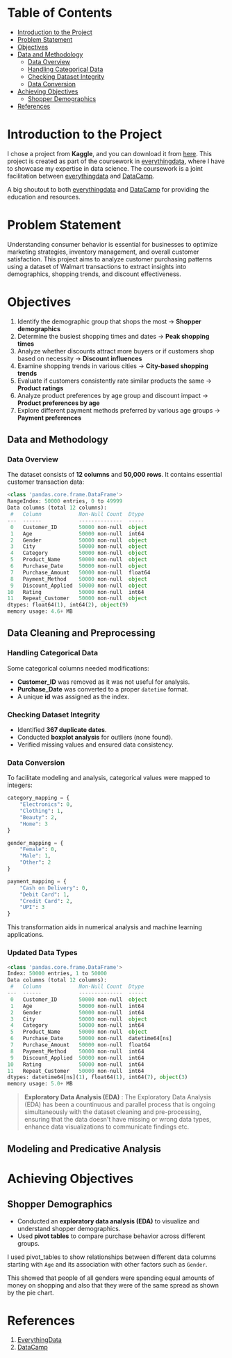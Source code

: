 # Table of Contents
- [Introduction to the Project](#introduction-to-the-project)
- [Problem Statement](#problem-statement)
- [Objectives](#objectives)
- [Data and Methodology](#data-and-methodology)
    - [Data Overview](#data-overview)
    - [Handling Categorical Data](#handling-categorical-data)
    - [Checking Dataset Integrity](#checking-dataset-integrity)
    - [Data Conversion](#data-conversion)
- [Achieving Objectives](#achieving-objectives)
    - [Shopper Demographics](#shopper-demographics)
- [References](#references)

# Introduction to the Project
I chose a project from **Kaggle**, and you can download it from [here](https://www.kaggle.com/datasets/logiccraftbyhimanshi/walmart-customer-purchase-behavior-dataset). This project is created as part of the coursework in [everythingdata][everythingdata-link], where I have to showcase my expertise in data science. The coursework is a joint facilitation between [everythingdata][everythingdata-link] and [DataCamp][datacamp-link].

A big shoutout to both [everythingdata][everythingdata-link] and [DataCamp][datacamp-link] for providing the education and resources.

# Problem Statement
Understanding consumer behavior is essential for businesses to optimize marketing strategies, inventory management, and overall customer satisfaction. This project aims to analyze customer purchasing patterns using a dataset of Walmart transactions to extract insights into demographics, shopping trends, and discount effectiveness.

# Objectives
1. Identify the demographic group that shops the most -> **Shopper demographics**
2. Determine the busiest shopping times and dates -> **Peak shopping times**
3. Analyze whether discounts attract more buyers or if customers shop based on necessity -> **Discount influences**
4. Examine shopping trends in various cities -> **City-based shopping trends**
5. Evaluate if customers consistently rate similar products the same -> **Product ratings**
6. Analyze product preferences by age group and discount impact -> **Product preferences by age**
7. Explore different payment methods preferred by various age groups -> **Payment preferences**

## Data and Methodology

### Data Overview

The dataset consists of **12 columns** and **50,000 rows**. It contains essential customer transaction data:

```python
<class 'pandas.core.frame.DataFrame'>
RangeIndex: 50000 entries, 0 to 49999
Data columns (total 12 columns):
 #   Column            Non-Null Count  Dtype  
---  ------            --------------  -----  
 0   Customer_ID       50000 non-null  object
 1   Age               50000 non-null  int64  
 2   Gender            50000 non-null  object
 3   City              50000 non-null  object
 4   Category          50000 non-null  object
 5   Product_Name      50000 non-null  object
 6   Purchase_Date     50000 non-null  object
 7   Purchase_Amount   50000 non-null  float64
 8   Payment_Method    50000 non-null  object
 9   Discount_Applied  50000 non-null  object
10   Rating            50000 non-null  int64  
11   Repeat_Customer   50000 non-null  object
dtypes: float64(1), int64(2), object(9)
memory usage: 4.6+ MB
```

## Data Cleaning and Preprocessing

### Handling Categorical Data
Some categorical columns needed modifications:
- **Customer_ID** was removed as it was not useful for analysis.
- **Purchase_Date** was converted to a proper `datetime` format.
- A unique **id** was assigned as the index.

### Checking Dataset Integrity
- Identified **367 duplicate dates**.
- Conducted **boxplot analysis** for outliers (none found).
- Verified missing values and ensured data consistency.

### Data Conversion
To facilitate modeling and analysis, categorical values were mapped to integers:
```python
category_mapping = {
    "Electronics": 0,
    "Clothing": 1,
    "Beauty": 2,
    "Home": 3
}

gender_mapping = {
    "Female": 0,
    "Male": 1,
    "Other": 2
}

payment_mapping = {
    "Cash on Delivery": 0,
    "Debit Card": 1,
    "Credit Card": 2,
    "UPI": 3
}
```

This transformation aids in numerical analysis and machine learning applications.

### Updated Data Types
```python
<class 'pandas.core.frame.DataFrame'>
Index: 50000 entries, 1 to 50000
Data columns (total 12 columns):
 #   Column            Non-Null Count  Dtype         
---  ------            --------------  -----         
 0   Customer_ID       50000 non-null  object        
 1   Age               50000 non-null  int64         
 2   Gender            50000 non-null  int64         
 3   City              50000 non-null  object        
 4   Category          50000 non-null  int64         
 5   Product_Name      50000 non-null  object        
 6   Purchase_Date     50000 non-null  datetime64[ns]
 7   Purchase_Amount   50000 non-null  float64       
 8   Payment_Method    50000 non-null  int64         
 9   Discount_Applied  50000 non-null  int64         
10   Rating            50000 non-null  int64         
11   Repeat_Customer   50000 non-null  int64         
dtypes: datetime64[ns](1), float64(1), int64(7), object(3)
memory usage: 5.0+ MB
```

> **Exploratory Data Analysis (EDA)** : 
The Exploratory Data Analysis (EDA) has been a countinuous and parallel process that is ongoing simultaneously with the dataset cleaning and pre-processing, ensuring that the data doesn't have missing or wrong data types, enhance data visualizations to communicate findings etc.

## Modeling and Predicative Analysis


# Achieving Objectives
## Shopper Demographics
- Conducted an **exploratory data analysis (EDA)** to visualize and understand shopper demographics.
- Used **pivot tables** to compare purchase behavior across different groups.

I used pivot_tables to show relationships between different data columns starting with `Age` and its association with other factors such as `Gender`.

This showed that people of all genders were spending equal amounts of money on shopping and also that they were of the same spread as shown by the pie chart.



# References
1. [EverythingData][everythingdata-link]
2. [DataCamp][datacamp-link]  

[everythingdata-link]: [https://www/example.com] "Link is Missing"
[datacamp-link]: https://www.datacamp.com/ "Landing page of DataCamp"

